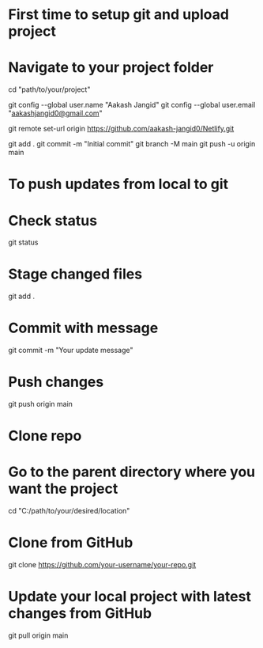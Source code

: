 # First time to setup git and upload project

# Navigate to your project folder
cd "path/to/your/project"

git config --global user.name "Aakash Jangid"
git config --global user.email "aakashjangid0@gmail.com"

git remote set-url origin https://github.com/aakash-jangid0/Netlify.git

git add .
git commit -m "Initial commit"
git branch -M main
git push -u origin main



# To push updates from local to git

# Check status
git status

# Stage changed files
git add .

# Commit with message
git commit -m "Your update message"

# Push changes
git push origin main



# Clone repo

# Go to the parent directory where you want the project
cd "C:/path/to/your/desired/location"

# Clone from GitHub
git clone https://github.com/your-username/your-repo.git



# Update your local project with latest changes from GitHub
git pull origin main
